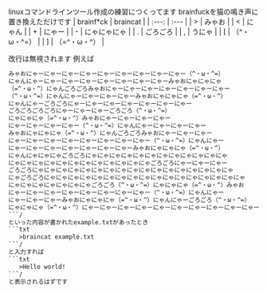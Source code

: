 linuxコマンドラインツール作成の練習につくってます
brainfuckを猫の鳴き声に置き換えただけです
| brainf*ck | braincat |
| :---: | :--- |
| > | みゃお |
| < | にゃん |
| + | にゃー |
| - | にゃにゃにゃ |
| . | ごろごろ |
| , | うにゃ |
| [ | （^・ω・^=） |
| ] | （=^・ω・^） |

改行は無視されます
例えば
```txt
みゃおにゃーにゃーにゃーにゃーにゃーにゃーにゃーにゃーにゃー（^・ω・^=）
にゃんにゃーにゃーにゃーにゃーにゃーにゃーにゃーにゃーみゃおにゃにゃにゃ
（=^・ω・^）にゃんごろごろみゃおにゃーにゃーにゃーにゃーにゃーにゃーにゃー
（^・ω・^=）にゃんにゃーにゃーにゃーにゃーみゃおにゃにゃにゃ（=^・ω・^）
にゃんにゃーごろごろにゃーにゃーにゃーにゃーにゃーにゃーにゃー
ごろごろごろごろにゃーにゃーにゃーごろごろ（^・ω・^=）
にゃにゃにゃ（=^・ω・^）みゃおにゃーにゃーにゃーにゃー
にゃーにゃーにゃーにゃー（^・ω・^=）にゃんにゃーにゃーにゃーにゃー
みゃおにゃにゃにゃ（=^・ω・^）にゃんごろごろみゃおにゃーにゃーにゃー
にゃーにゃーにゃーにゃーにゃーにゃーにゃーにゃー（^・ω・^=）にゃんにゃー
にゃーにゃーにゃーにゃーにゃーにゃーにゃーみゃおにゃにゃにゃ（=^・ω・^）
にゃんにゃにゃにゃごろごろにゃにゃにゃにゃにゃにゃにゃにゃにゃにゃにゃにゃ
にゃにゃにゃにゃにゃにゃにゃにゃにゃにゃにゃにゃごろごろにゃーにゃーにゃー
ごろごろにゃにゃにゃにゃにゃにゃにゃにゃにゃにゃにゃにゃにゃにゃにゃにゃにゃ
にゃごろごろにゃにゃにゃにゃにゃにゃにゃにゃにゃにゃにゃにゃにゃにゃにゃにゃにゃ
にゃにゃにゃにゃにゃにゃにゃごろごろ（^・ω・^=）にゃにゃにゃ（=^・ω・^）みゃお
にゃーにゃーにゃーにゃーにゃーにゃーにゃーにゃー（^・ω・^=）にゃんにゃー
にゃーにゃーにゃーみゃおにゃにゃにゃ（=^・ω・^）にゃんにゃーごろごろ（^・ω・^=）
にゃにゃにゃ（=^・ω・^）にゃーにゃーにゃーにゃーにゃーにゃーにゃーにゃーにゃーにゃーごろごろ
```/
といった内容が書かれたexample.txtがあったとき
```txt
   >braincat example.txt
```/
と入力すれば
```txt
   >Hello world!
```/
と表示されるはずです
